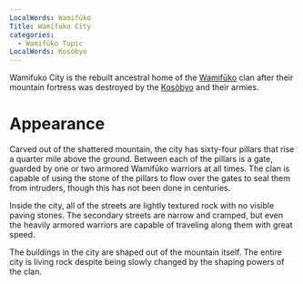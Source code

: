 ```yaml
---
LocalWords: Wamifūko
Title: Wamifuko City
categories:
  - Wamifūko Topic
LocalWords: Kosòbyo
---
```


Wamifuko City is the rebuilt ancestral home of the [Wamifūko]() clan after their mountain fortress was destroyed by the [Kosòbyo]() and their armies.

# Appearance

Carved out of the shattered mountain, the city has sixty-four pillars that rise a quarter mile above the ground. Between each of the pillars is a gate, guarded by one or two armored Wamifūko warriors at all times. The clan is capable of using the stone of the pillars to flow over the gates to seal them from intruders, though this has not been done in centuries.

Inside the city, all of the streets are lightly textured rock with no visible paving stones. The secondary streets are narrow and cramped, but even the heavily armored warriors are capable of traveling along them with great speed.

The buildings in the city are shaped out of the mountain itself. The entire city is living rock despite being slowly changed by the shaping powers of the clan.


